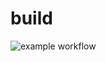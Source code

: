 # build
![example workflow](https://github.com/Fancia96/TAU7/actions/workflows/github-actions-demo.yml/badge.svg)
